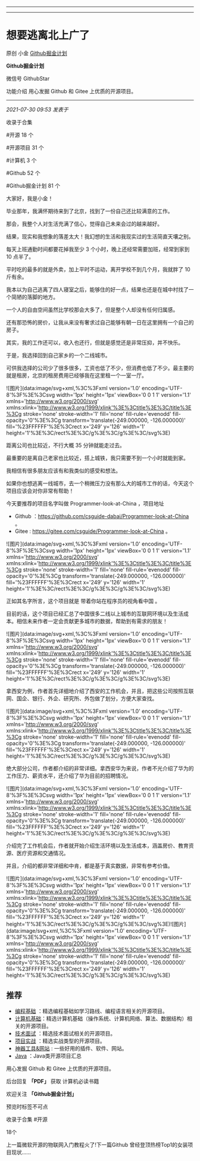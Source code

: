 ----------------------------------------
----------------------------------------
#  想要逃离北上广了

原创 小金  [ Github掘金计划 ](javascript:void\(0\);)

**Github掘金计划** ![]()

微信号 GithubStar

功能介绍 用心发掘 Github 和 Gitee 上优质的开源项目。

____

_2021-07-30 09:53_ _发表于_

收录于合集

#开源 18 个

#开源项目 31 个

#计算机 3 个

#Github 52 个

#Github掘金计划 81 个

大家好，我是小金！

毕业那年，我满怀期待来到了北京，找到了一份自己还比较满意的工作。

那会，我整个人对生活充满了信心，觉得自己未来会过的越来越好。

结果，现实和我想象的落差太大！我幻想的生活和我现实过的生活简直天壤之别。

每天上班通勤时间都要花掉我至少 3 个小时，晚上还经常需要加班，经常到家到 10 点半了。

平时吃的最多的就是外卖，加上平时不运动，离开学校不到几个月，我就胖了 10 斤有余。

我本以为自己逃离了四人寝室之后，能够住的好一点，结果也还是在城中村找了一个简陋的落脚的地方。

一个人的自由空间虽然比学校那会大多了，但是整个人却没有任何归属感。

还有那恐怖的房价，让我从来没有奢求过自己能够有朝一日在这里拥有一个自己的房子。

其实，我的工作还可以，收入也还行，但就是感觉还是非常压抑，并不快乐。

于是，我选择回到自己家乡的一个二线城市。

可供我选择的公司少了很多很多，工资也低了不少，但消费也低了不少。最主要的就是租房，北京的租房费用已经够我在这里租一个一室一厅。

![图片](data:image/svg+xml,%3C%3Fxml version='1.0' encoding='UTF-8'%3F%3E%3Csvg
width='1px' height='1px' viewBox='0 0 1 1' version='1.1'
xmlns='http://www.w3.org/2000/svg'
xmlns:xlink='http://www.w3.org/1999/xlink'%3E%3Ctitle%3E%3C/title%3E%3Cg
stroke='none' stroke-width='1' fill='none' fill-rule='evenodd' fill-
opacity='0'%3E%3Cg transform='translate\(-249.000000, -126.000000\)'
fill='%23FFFFFF'%3E%3Crect x='249' y='126' width='1'
height='1'%3E%3C/rect%3E%3C/g%3E%3C/g%3E%3C/svg%3E)

距离公司也比较近，不行大概 35 分钟就能走过去。

最重要的是离自己老家也比较近，搭上城铁，我只需要不到一个小时就能到家。

我相信有很多朋友应该有和我类似的感受和想法。

如果你也想逃离一线城市，去一个稍微压力没有那么大的城市工作的话，今天这个项目应该会对你非常有帮助！

今天要推荐的项目名字叫做 Programmer-look-at-China ，项目地址

  * Github ：https://github.com/csguide-dabai/Programmer-look-at-China 。
  * Gitee : https://gitee.com/csguide/Programmer-look-at-China 。

![图片](data:image/svg+xml,%3C%3Fxml version='1.0' encoding='UTF-8'%3F%3E%3Csvg
width='1px' height='1px' viewBox='0 0 1 1' version='1.1'
xmlns='http://www.w3.org/2000/svg'
xmlns:xlink='http://www.w3.org/1999/xlink'%3E%3Ctitle%3E%3C/title%3E%3Cg
stroke='none' stroke-width='1' fill='none' fill-rule='evenodd' fill-
opacity='0'%3E%3Cg transform='translate\(-249.000000, -126.000000\)'
fill='%23FFFFFF'%3E%3Crect x='249' y='126' width='1'
height='1'%3E%3C/rect%3E%3C/g%3E%3C/g%3E%3C/svg%3E)

正如其名字所言，这个项目就是 带着你站在程序员的视角看中国 。

目前的话，这个项目已经汇总了中国很多二线以上城市的互联网环境以及生活成本。相信未来作者一定会贡献更多城市的数据，帮助到有需求的朋友！

![图片](data:image/svg+xml,%3C%3Fxml version='1.0' encoding='UTF-8'%3F%3E%3Csvg
width='1px' height='1px' viewBox='0 0 1 1' version='1.1'
xmlns='http://www.w3.org/2000/svg'
xmlns:xlink='http://www.w3.org/1999/xlink'%3E%3Ctitle%3E%3C/title%3E%3Cg
stroke='none' stroke-width='1' fill='none' fill-rule='evenodd' fill-
opacity='0'%3E%3Cg transform='translate\(-249.000000, -126.000000\)'
fill='%23FFFFFF'%3E%3Crect x='249' y='126' width='1'
height='1'%3E%3C/rect%3E%3C/g%3E%3C/g%3E%3C/svg%3E)

拿西安为例，作者首先详细地介绍了西安的工作机会，并且，把这些公司按照互联网、国企、银行、外企、研究所、外包做了划分，方便大家查找。

![图片](data:image/svg+xml,%3C%3Fxml version='1.0' encoding='UTF-8'%3F%3E%3Csvg
width='1px' height='1px' viewBox='0 0 1 1' version='1.1'
xmlns='http://www.w3.org/2000/svg'
xmlns:xlink='http://www.w3.org/1999/xlink'%3E%3Ctitle%3E%3C/title%3E%3Cg
stroke='none' stroke-width='1' fill='none' fill-rule='evenodd' fill-
opacity='0'%3E%3Cg transform='translate\(-249.000000, -126.000000\)'
fill='%23FFFFFF'%3E%3Crect x='249' y='126' width='1'
height='1'%3E%3C/rect%3E%3C/g%3E%3C/g%3E%3C/svg%3E)

绝大部分公司，作者都介绍的非常详细。拿西安华为来说，作者不光介绍了华为的工作压力、薪资水平，还介绍了华为目前的招聘情况。

![图片](data:image/svg+xml,%3C%3Fxml version='1.0' encoding='UTF-8'%3F%3E%3Csvg
width='1px' height='1px' viewBox='0 0 1 1' version='1.1'
xmlns='http://www.w3.org/2000/svg'
xmlns:xlink='http://www.w3.org/1999/xlink'%3E%3Ctitle%3E%3C/title%3E%3Cg
stroke='none' stroke-width='1' fill='none' fill-rule='evenodd' fill-
opacity='0'%3E%3Cg transform='translate\(-249.000000, -126.000000\)'
fill='%23FFFFFF'%3E%3Crect x='249' y='126' width='1'
height='1'%3E%3C/rect%3E%3C/g%3E%3C/g%3E%3C/svg%3E)

介绍完了工作机会后，作者就开始介绍生活环境以及生活成本，涵盖房价、教育资源、医疗资源和交通情况。

并且，介绍的都非常详细和中肯，都是基于真实数据，非常有参考价值。

![图片](data:image/svg+xml,%3C%3Fxml version='1.0' encoding='UTF-8'%3F%3E%3Csvg
width='1px' height='1px' viewBox='0 0 1 1' version='1.1'
xmlns='http://www.w3.org/2000/svg'
xmlns:xlink='http://www.w3.org/1999/xlink'%3E%3Ctitle%3E%3C/title%3E%3Cg
stroke='none' stroke-width='1' fill='none' fill-rule='evenodd' fill-
opacity='0'%3E%3Cg transform='translate\(-249.000000, -126.000000\)'
fill='%23FFFFFF'%3E%3Crect x='249' y='126' width='1'
height='1'%3E%3C/rect%3E%3C/g%3E%3C/g%3E%3C/svg%3E)![图片](data:image/svg+xml,%3C%3Fxml
version='1.0' encoding='UTF-8'%3F%3E%3Csvg width='1px' height='1px' viewBox='0
0 1 1' version='1.1' xmlns='http://www.w3.org/2000/svg'
xmlns:xlink='http://www.w3.org/1999/xlink'%3E%3Ctitle%3E%3C/title%3E%3Cg
stroke='none' stroke-width='1' fill='none' fill-rule='evenodd' fill-
opacity='0'%3E%3Cg transform='translate\(-249.000000, -126.000000\)'
fill='%23FFFFFF'%3E%3Crect x='249' y='126' width='1'
height='1'%3E%3C/rect%3E%3C/g%3E%3C/g%3E%3C/svg%3E)

## 推荐

  * [编程基础](https://mp.weixin.qq.com/mp/appmsgalbum?action=getalbum&album_id=1632585323454971905&__biz=MzIwNDgzMzI3Mg==#wechat_redirect) ：精选编程基础如学习路线、编程语言相关的开源项目。
  * [计算机基础](https://mp.weixin.qq.com/mp/appmsgalbum?action=getalbum&album_id=1635325633234780161&__biz=MzIwNDgzMzI3Mg==#wechat_redirect)：精选计算机基础（操作系统、计算机网络、算法、数据结构）相关的开源项目。
  * [技术面试](https://mp.weixin.qq.com/mp/appmsgalbum?action=getalbum&album_id=1632589980491366403&__biz=MzIwNDgzMzI3Mg==#wechat_redirect) ：精选技术面试相关的开源项目。
  * [项目实战](https://mp.weixin.qq.com/mp/appmsgalbum?action=getalbum&album_id=1632590550748938241&__biz=MzIwNDgzMzI3Mg==#wechat_redirect) ：精选实战类型的开源项目。
  * [神器工具&网站](https://mp.weixin.qq.com/mp/appmsgalbum?__biz=MzIwNDgzMzI3Mg==&action=getalbum&album_id=1692140336665378820#wechat_redirect) : 一些好用的插件、软件、网站。
  * [Java](https://mp.weixin.qq.com/mp/appmsgalbum?action=getalbum&album_id=1345382825083895808&__biz=Mzg2OTA0Njk0OA==#wechat_redirect) ：Java类开源项目汇总

  

  

用心发掘 Github 和 Gitee 上优质的开源项目。

后台回复 **「PDF」** 获取 计算机必读书籍

欢迎关注 **「Github掘金计划」**

  

预览时标签不可点

收录于合集 #开源

18个

上一篇微软开源的物联网入门教程火了!下一篇Github 曾经登顶热榜Top1的女装项目现状......

